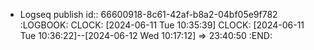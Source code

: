- Logseq publish
  id:: 66600918-8c61-42af-b8a2-04bf05e9f782
  :LOGBOOK:
  CLOCK: [2024-06-11 Tue 10:35:39]
  CLOCK: [2024-06-11 Tue 10:36:22]--[2024-06-12 Wed 10:17:12] =>  23:40:50
  :END: